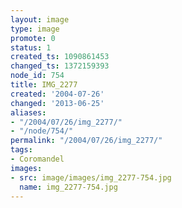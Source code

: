 ```yaml
---
layout: image
type: image
promote: 0
status: 1
created_ts: 1090861453
changed_ts: 1372159393
node_id: 754
title: IMG_2277
created: '2004-07-26'
changed: '2013-06-25'
aliases:
- "/2004/07/26/img_2277/"
- "/node/754/"
permalink: "/2004/07/26/img_2277/"
tags:
- Coromandel
images:
- src: image/images/img_2277-754.jpg
  name: img_2277-754.jpg
---
```


